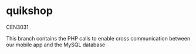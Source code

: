 quikshop
========

CEN3031

This branch contains the PHP calls to enable cross communication between our mobile app and the MySQL database
